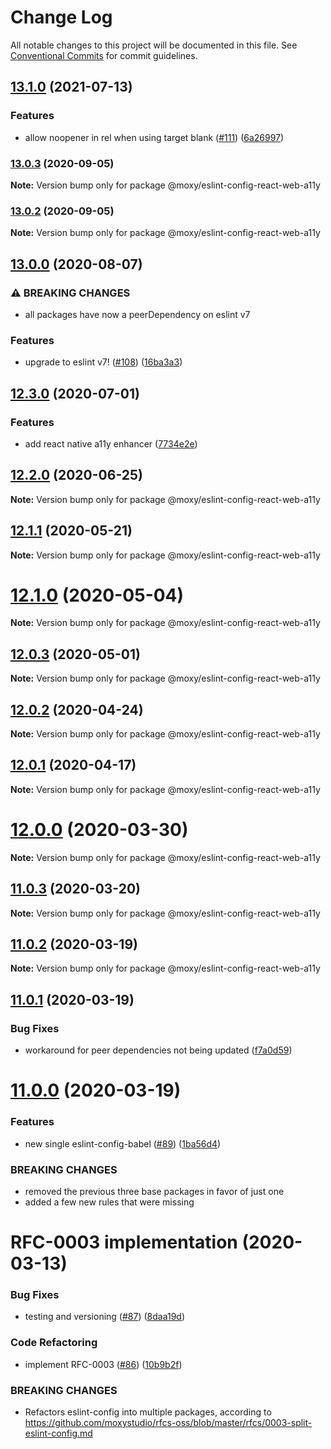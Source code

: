 # Change Log

All notable changes to this project will be documented in this file.
See [Conventional Commits](https://conventionalcommits.org) for commit guidelines.

## [13.1.0](https://github.com/moxystudio/eslint-config/compare/v13.0.3...v13.1.0) (2021-07-13)


### Features

* allow noopener in rel when using target blank ([#111](https://github.com/moxystudio/eslint-config/issues/111)) ([6a26997](https://github.com/moxystudio/eslint-config/commit/6a2699739761cc8deb7120370adebf4f07a0f048))



### [13.0.3](https://github.com/moxystudio/eslint-config/compare/v13.0.2...v13.0.3) (2020-09-05)

**Note:** Version bump only for package @moxy/eslint-config-react-web-a11y





### [13.0.2](https://github.com/moxystudio/eslint-config/compare/v13.0.1...v13.0.2) (2020-09-05)

**Note:** Version bump only for package @moxy/eslint-config-react-web-a11y





## [13.0.0](https://github.com/moxystudio/eslint-config/compare/v12.3.1...v13.0.0) (2020-08-07)


### ⚠ BREAKING CHANGES

* all packages have now a peerDependency on eslint v7

### Features

* upgrade to eslint v7! ([#108](https://github.com/moxystudio/eslint-config/issues/108)) ([16ba3a3](https://github.com/moxystudio/eslint-config/commit/16ba3a37c7e91c1ce6e4e7dd313c0c3cd9484ab2))



## [12.3.0](https://github.com/moxystudio/eslint-config/compare/v12.2.0...v12.3.0) (2020-07-01)


### Features

* add react native a11y enhancer ([7734e2e](https://github.com/moxystudio/eslint-config/commit/7734e2e983e41928bb5f827cec2d982adbb143fb))



## [12.2.0](https://github.com/moxystudio/eslint-config/compare/v12.1.1...v12.2.0) (2020-06-25)

**Note:** Version bump only for package @moxy/eslint-config-react-web-a11y





## [12.1.1](https://github.com/moxystudio/eslint-config/compare/v12.1.0...v12.1.1) (2020-05-21)

**Note:** Version bump only for package @moxy/eslint-config-react-web-a11y





# [12.1.0](https://github.com/moxystudio/eslint-config/compare/v12.0.3...v12.1.0) (2020-05-04)

**Note:** Version bump only for package @moxy/eslint-config-react-web-a11y





## [12.0.3](https://github.com/moxystudio/eslint-config/compare/v12.0.2...v12.0.3) (2020-05-01)

**Note:** Version bump only for package @moxy/eslint-config-react-web-a11y





## [12.0.2](https://github.com/moxystudio/eslint-config/compare/v12.0.1...v12.0.2) (2020-04-24)

**Note:** Version bump only for package @moxy/eslint-config-react-web-a11y





## [12.0.1](https://github.com/moxystudio/eslint-config/compare/v12.0.0...v12.0.1) (2020-04-17)

**Note:** Version bump only for package @moxy/eslint-config-react-web-a11y





# [12.0.0](https://github.com/moxystudio/eslint-config/compare/v11.0.3...v12.0.0) (2020-03-30)

**Note:** Version bump only for package @moxy/eslint-config-react-web-a11y





## [11.0.3](https://github.com/moxystudio/eslint-config/compare/v11.0.2...v11.0.3) (2020-03-20)

**Note:** Version bump only for package @moxy/eslint-config-react-web-a11y





## [11.0.2](https://github.com/moxystudio/eslint-config/compare/v11.0.1...v11.0.2) (2020-03-19)

**Note:** Version bump only for package @moxy/eslint-config-react-web-a11y





## [11.0.1](https://github.com/moxystudio/eslint-config/compare/v11.0.0...v11.0.1) (2020-03-19)


### Bug Fixes

* workaround for peer dependencies not being updated ([f7a0d59](https://github.com/moxystudio/eslint-config/commit/f7a0d59dafbdd67c434f006e171c9acdc65dcdf8))





# [11.0.0](https://github.com/moxystudio/eslint-config/compare/v1.0.0...v11.0.0) (2020-03-19)


### Features

* new single eslint-config-babel ([#89](https://github.com/moxystudio/eslint-config/issues/89)) ([1ba56d4](https://github.com/moxystudio/eslint-config/commit/1ba56d4da96bcaae6e8450fd576f3afe60a77576))


### BREAKING CHANGES

* removed the previous three base packages in favor of just one
* added a few new rules that were missing






# RFC-0003 implementation (2020-03-13)


### Bug Fixes

* testing and versioning ([#87](https://github.com/moxystudio/eslint-config/issues/87)) ([8daa19d](https://github.com/moxystudio/eslint-config/commit/8daa19d491d8bade13da3c2f68edfdf311ea13aa))


### Code Refactoring

* implement RFC-0003 ([#86](https://github.com/moxystudio/eslint-config/issues/86)) ([10b9b2f](https://github.com/moxystudio/eslint-config/commit/10b9b2f771592248fb14fa7dbceb16b590046416))


### BREAKING CHANGES

* Refactors eslint-config into multiple packages,
according to https://github.com/moxystudio/rfcs-oss/blob/master/rfcs/0003-split-eslint-config.md
